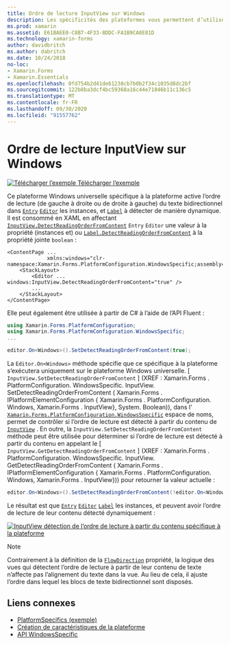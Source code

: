 ```yaml
---
title: Ordre de lecture InputView sur Windows
description: Les spécificités des plateformes vous permettent d’utiliser des fonctionnalités uniquement disponibles sur une plateforme spécifique, sans implémenter de convertisseurs ou d’effets personnalisés. Cet article explique comment utiliser le spécifique à la plateforme Windows, qui permet de détecter de manière dynamique le texte bidirectionnel.
ms.prod: xamarin
ms.assetid: E61BAEE0-C8B7-4F33-8DDC-FA1B9CA8E81D
ms.technology: xamarin-forms
author: davidbritch
ms.author: dabritch
ms.date: 10/24/2018
no-loc:
- Xamarin.Forms
- Xamarin.Essentials
ms.openlocfilehash: 0fd754b2d41de61238cb7b0b2f34c1035d8dc2bf
ms.sourcegitcommit: 122b8ba3dcf4bc59368a16c44e71846b11c136c5
ms.translationtype: MT
ms.contentlocale: fr-FR
ms.lasthandoff: 09/30/2020
ms.locfileid: "91557762"
---
```

# <a name="inputview-reading-order-on-windows"></a>Ordre de lecture InputView sur Windows

[![Télécharger l’exemple](~/media/shared/download.png) Télécharger l’exemple](https://docs.microsoft.com/samples/xamarin/xamarin-forms-samples/userinterface-platformspecifics)

Ce plateforme Windows universelle spécifique à la plateforme active l’ordre de lecture (de gauche à droite ou de droite à gauche) du texte bidirectionnel dans [`Entry`](xref:Xamarin.Forms.Entry) [`Editor`](xref:Xamarin.Forms.Editor) les instances, et [`Label`](xref:Xamarin.Forms.Label) à détecter de manière dynamique. Il est consommé en XAML en affectant [`InputView.DetectReadingOrderFromContent`](xref:Xamarin.Forms.PlatformConfiguration.WindowsSpecific.InputView.DetectReadingOrderFromContentProperty) `Entry` `Editor` une valeur à la propriété (instances et) ou [`Label.DetectReadingOrderFromContent`](xref:Xamarin.Forms.PlatformConfiguration.WindowsSpecific.Label.DetectReadingOrderFromContentProperty) à la propriété jointe `boolean` :

```xaml
<ContentPage ...
             xmlns:windows="clr-namespace:Xamarin.Forms.PlatformConfiguration.WindowsSpecific;assembly=Xamarin.Forms.Core">
    <StackLayout>
        <Editor ... windows:InputView.DetectReadingOrderFromContent="true" />
        ...
    </StackLayout>
</ContentPage>
```

Elle peut également être utilisée à partir de C# à l’aide de l’API Fluent :

```csharp
using Xamarin.Forms.PlatformConfiguration;
using Xamarin.Forms.PlatformConfiguration.WindowsSpecific;
...

editor.On<Windows>().SetDetectReadingOrderFromContent(true);
```

La `Editor.On<Windows>` méthode spécifie que ce spécifique à la plateforme s’exécutera uniquement sur le plateforme Windows universelle. [ `InputView.SetDetectReadingOrderFromContent` ] (XREF : Xamarin.Forms . PlatformConfiguration. WindowsSpecific. InputView. SetDetectReadingOrderFromContent ( Xamarin.Forms . IPlatformElementConfiguration { Xamarin.Forms . PlatformConfiguration. Windows, Xamarin.Forms . InputView}, System. Boolean)), dans l' [`Xamarin.Forms.PlatformConfiguration.WindowsSpecific`](xref:Xamarin.Forms.PlatformConfiguration.WindowsSpecific) espace de noms, permet de contrôler si l’ordre de lecture est détecté à partir du contenu de [`InputView`](xref:Xamarin.Forms.InputView) . En outre, la `InputView.SetDetectReadingOrderFromContent` méthode peut être utilisée pour déterminer si l’ordre de lecture est détecté à partir du contenu en appelant le [ `InputView.GetDetectReadingOrderFromContent` ] (XREF : Xamarin.Forms . PlatformConfiguration. WindowsSpecific. InputView. GetDetectReadingOrderFromContent ( Xamarin.Forms . IPlatformElementConfiguration { Xamarin.Forms . PlatformConfiguration. Windows, Xamarin.Forms . InputView})) pour retourner la valeur actuelle :

```csharp
editor.On<Windows>().SetDetectReadingOrderFromContent(!editor.On<Windows>().GetDetectReadingOrderFromContent());
```

Le résultat est que [`Entry`](xref:Xamarin.Forms.Entry) [`Editor`](xref:Xamarin.Forms.Editor) [`Label`](xref:Xamarin.Forms.Label) les instances, et peuvent avoir l’ordre de lecture de leur contenu détecté dynamiquement :

[![InputView détection de l’ordre de lecture à partir du contenu spécifique à la plateforme](inputview-reading-order-images/editor-readingorder.png "InputView détection de l’ordre de lecture à partir du contenu spécifique à la plateforme")](inputview-reading-order-images/editor-readingorder-large.png#lightbox "InputView détection de l’ordre de lecture à partir du contenu spécifique à la plateforme")

> [!NOTE]
> Contrairement à la définition de la [`FlowDirection`](xref:Xamarin.Forms.VisualElement.FlowDirection) propriété, la logique des vues qui détectent l’ordre de lecture à partir de leur contenu de texte n’affecte pas l’alignement du texte dans la vue. Au lieu de cela, il ajuste l’ordre dans lequel les blocs de texte bidirectionnel sont disposés.

## <a name="related-links"></a>Liens connexes

- [PlatformSpecifics (exemple)](/samples/xamarin/xamarin-forms-samples/userinterface-platformspecifics)
- [Création de caractéristiques de la plateforme](~/xamarin-forms/platform/platform-specifics/index.md#creating-platform-specifics)
- [API WindowsSpecific](xref:Xamarin.Forms.PlatformConfiguration.WindowsSpecific)